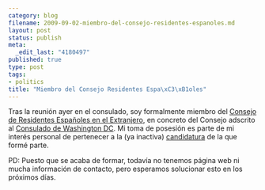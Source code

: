 ```yaml
--- 
category: blog
filename: 2009-09-02-miembro-del-consejo-residentes-espanoles.md
layout: post
status: publish
meta: 
  _edit_last: "4180497"
published: true
type: post
tags: 
- politics
title: "Miembro del Consejo Residentes Espa\xC3\xB1oles"
---
```

Tras la reunión ayer en el consulado, soy formalmente miembro del <a href="http://www.maec.es/ES/MENUPPAL/CONSULARES/SERVICIOSCONSULARES/ESPANOLESENELEXTRANJERO/CONSEJOSDERESIDENTESESPANOLES/Paginas/Consejos%20de%20residentes%20espaoles.aspx">Consejo de Residentes Españoles en el Extranjero</a>, en concreto del Consejo adscrito al <a href="http://www.maec.es/subwebs/Consulados/Washington/es/home/Paginas/Home.aspx">Consulado de Washington DC</a>. Mi toma de posesión es parte de mi interés personal de pertenecer a la (ya inactiva) <a href="http://creprogresistas.wordpress.com/">candidatura</a> de la que formé parte.

PD: Puesto que se acaba de formar, todavía no tenemos página web ni mucha información de contacto, pero esperamos solucionar esto en los próximos días.
